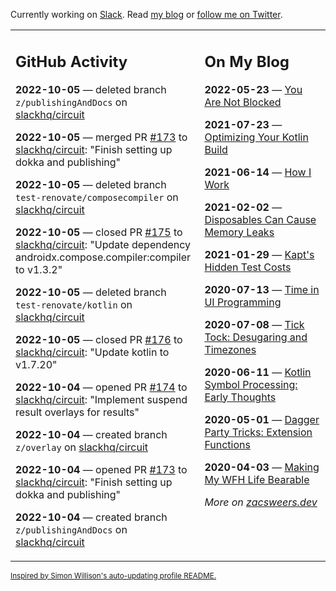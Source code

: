 Currently working on [Slack](https://slack.com/). Read [my blog](https://zacsweers.dev/) or [follow me on Twitter](https://twitter.com/ZacSweers).

<table><tr><td valign="top" width="60%">

## GitHub Activity
<!-- githubActivity starts -->
**2022-10-05** — deleted branch `z/publishingAndDocs` on [slackhq/circuit](https://github.com/slackhq/circuit)

**2022-10-05** — merged PR [#173](https://github.com/slackhq/circuit/pull/173) to [slackhq/circuit](https://github.com/slackhq/circuit): "Finish setting up dokka and publishing"

**2022-10-05** — deleted branch `test-renovate/composecompiler` on [slackhq/circuit](https://github.com/slackhq/circuit)

**2022-10-05** — closed PR [#175](https://github.com/slackhq/circuit/pull/175) to [slackhq/circuit](https://github.com/slackhq/circuit): "Update dependency androidx.compose.compiler:compiler to v1.3.2"

**2022-10-05** — deleted branch `test-renovate/kotlin` on [slackhq/circuit](https://github.com/slackhq/circuit)

**2022-10-05** — closed PR [#176](https://github.com/slackhq/circuit/pull/176) to [slackhq/circuit](https://github.com/slackhq/circuit): "Update kotlin to v1.7.20"

**2022-10-04** — opened PR [#174](https://github.com/slackhq/circuit/pull/174) to [slackhq/circuit](https://github.com/slackhq/circuit): "Implement suspend result overlays for results"

**2022-10-04** — created branch `z/overlay` on [slackhq/circuit](https://github.com/slackhq/circuit)

**2022-10-04** — opened PR [#173](https://github.com/slackhq/circuit/pull/173) to [slackhq/circuit](https://github.com/slackhq/circuit): "Finish setting up dokka and publishing"

**2022-10-04** — created branch `z/publishingAndDocs` on [slackhq/circuit](https://github.com/slackhq/circuit)
<!-- githubActivity ends -->
</td><td valign="top" width="40%">

## On My Blog
<!-- blog starts -->
**2022-05-23** — [You Are Not Blocked](https://www.zacsweers.dev/you-are-not-blocked/)

**2021-07-23** — [Optimizing Your Kotlin Build](https://www.zacsweers.dev/optimizing-your-kotlin-build/)

**2021-06-14** — [How I Work](https://www.zacsweers.dev/how-i-work/)

**2021-02-02** — [Disposables Can Cause Memory Leaks](https://www.zacsweers.dev/disposables-can-cause-memory-leaks/)

**2021-01-29** — [Kapt's Hidden Test Costs](https://www.zacsweers.dev/kapts-hidden-test-costs/)

**2020-07-13** — [Time in UI Programming](https://www.zacsweers.dev/time-in-ui/)

**2020-07-08** — [Tick Tock: Desugaring and Timezones](https://www.zacsweers.dev/ticktock-desugaring-timezones/)

**2020-06-11** — [Kotlin Symbol Processing: Early Thoughts](https://www.zacsweers.dev/kotlin-symbol-processor-early-thoughts/)

**2020-05-01** — [Dagger Party Tricks: Extension Functions](https://www.zacsweers.dev/dagger-party-tricks-extension-functions/)

**2020-04-03** — [Making My WFH Life Bearable](https://www.zacsweers.dev/making-wfh-life-bearable/)
<!-- blog ends -->
_More on [zacsweers.dev](https://zacsweers.dev/)_
</td></tr></table>

<sub><a href="https://simonwillison.net/2020/Jul/10/self-updating-profile-readme/">Inspired by Simon Willison's auto-updating profile README.</a></sub>